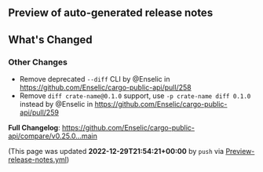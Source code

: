 ## Preview of auto-generated release notes
<!-- Release notes generated using configuration in .github/release.yml at main -->

## What's Changed
### Other Changes
* Remove deprecated `--diff` CLI by @Enselic in https://github.com/Enselic/cargo-public-api/pull/258
* Remove `diff crate-name@0.1.0` support, use `-p crate-name diff 0.1.0` instead by @Enselic in https://github.com/Enselic/cargo-public-api/pull/259


**Full Changelog**: https://github.com/Enselic/cargo-public-api/compare/v0.25.0...main


(This page was updated **2022-12-29T21:54:21+00:00** by `push` via [Preview-release-notes.yml](https://github.com/Enselic/cargo-public-api/actions/runs/3803302175))
